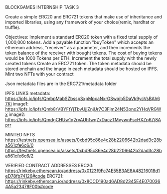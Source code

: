 BLOCKGAMES INTERNSHIP TASK 3

Create a simple ERC20 and ERC721 tokens that make use of inheritance and imported libraries, using any framework of your choice(remix, hardhat or truffle).

Objectives:
Implement a standard ERC20 token with a fixed total supply of 1,000,000 tokens. Add a payable function "buyToken" which accepts an ethereum address, "receiver" as a parameter, and then increments the token balance of the receiver with bought tokens.  The cost of buying tokens would be 1000 Tokens per ETH. Increment the total supply with the newly created tokens
Create an ERC721 token. The token metadata should be stored onchain and the image in each metadata should be hosted on IPFS. Mint two NFTs with your contract

Json metadata files are in the ERC721/metadata folder

IPFS LINKS
metadata: https://ipfs.io/ipfs/QmbpMabSZbsspSxpMpcaNxrGSwqjb5DaVk9ycVsBAh67Ki
image1: https://ipfs.io/ipfs/Qmb8rVBYFtYjTbvUjjZnjUr7C3Fjm24N53pno2YHqVRGWx
image2: https://ipfs.io/ipfs/QmdgCHUw1q2rvAUh1wqZxDaczTMvywnFscHXZp6Zj8Aprr


MINTED NFTS
https://testnets.opensea.io/assets/0xbd95c86e4c28b2206642b2dad3c28ba561cfe6c6/0
https://testnets.opensea.io/assets/0xbd95c86e4c28b2206642b2dad3c28ba561cfe6c6/2


VERIFIED CONTRACT ADDRESSES
ERC20: https://rinkeby.etherscan.io/address/0x0123f9Fc74E55B3AE8A48216018d1eD78fb74126#code
ERC721: https://rinkeby.etherscan.io/address/0x8CCD190ad6AD8d2345E4E0700364A5a23478F00b#code

